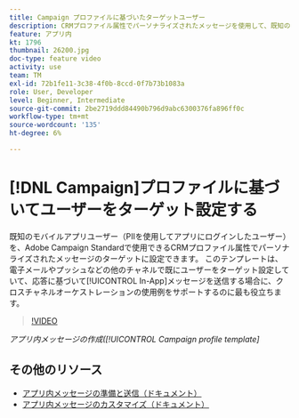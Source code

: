```yaml
---
title: Campaign プロファイルに基づいたターゲットユーザー
description: CRMプロファイル属性でパーソナライズされたメッセージを使用して、既知のモバイルアプリユーザーをターゲットにする方法を説明します。
feature: アプリ内
kt: 1796
thumbnail: 26200.jpg
doc-type: feature video
activity: use
team: TM
exl-id: 72b1fe11-3c38-4f0b-8ccd-0f7b73b1083a
role: User, Developer
level: Beginner, Intermediate
source-git-commit: 2be2719ddd84490b796d9abc6300376fa896ff0c
workflow-type: tm+mt
source-wordcount: '135'
ht-degree: 6%

---
```


# [!DNL Campaign]プロファイルに基づいてユーザーをターゲット設定する

既知のモバイルアプリユーザー（PIIを使用してアプリにログインしたユーザー）を、Adobe Campaign Standardで使用できるCRMプロファイル属性でパーソナライズされたメッセージのターゲットに設定できます。 このテンプレートは、電子メールやプッシュなどの他のチャネルで既にユーザーをターゲット設定していて、応答に基づいて[!UICONTROL In-App]メッセージを送信する場合に、クロスチャネルオーケストレーションの使用例をサポートするのに最も役立ちます。

>[!VIDEO](https://video.tv.adobe.com/v/26200?quality=12)

*アプリ内メッセージの作成([!UICONTROL Campaign profile template]*

## その他のリソース

* [アプリ内メッセージの準備と送信（ドキュメント）](https://docs.adobe.com/content/help/en/campaign-standard/using/communication-channels/in-app-messaging/preparing-and-sending-an-in-app-message.html)
* [アプリ内メッセージのカスタマイズ（ドキュメント）](https://docs.adobe.com/content/help/en/campaign-standard/using/communication-channels/in-app-messaging/customizing-an-in-app-message.html)
